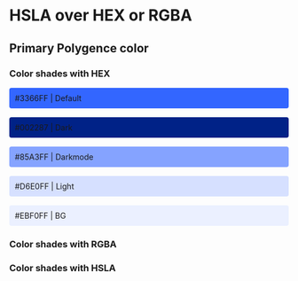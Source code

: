 # HSLA over HEX or RGBA

## Primary Polygence color

### Color shades with HEX

<div style="background-color:#3366FF;padding:10px;border-radius:4px;margin:1rem 0;">#3366FF | Default</div>
<div style="background-color:#002287;padding:10px;border-radius:4px;margin:1rem 0;">#002287 | Dark</div>
<div style="background-color:#85A3FF;padding:10px;border-radius:4px;margin:1rem 0;">#85A3FF | Darkmode</div>
<div style="background-color:#D6E0FF;padding:10px;border-radius:4px;margin:1rem 0;">#D6E0FF | Light</div>
<div style="background-color:#EBF0FF;padding:10px;border-radius:4px;margin:1rem 0;">#EBF0FF | BG</div>

### Color shades with RGBA

### Color shades with HSLA